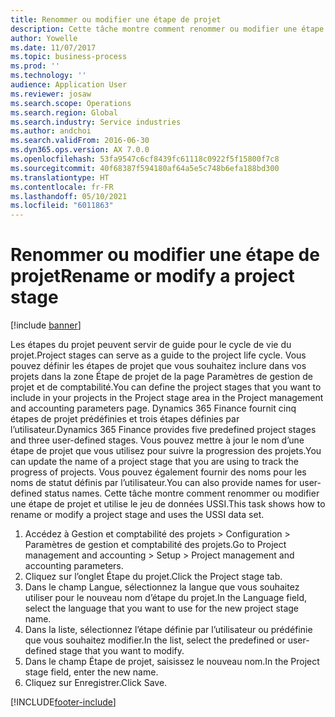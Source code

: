 ```yaml
---
title: Renommer ou modifier une étape de projet
description: Cette tâche montre comment renommer ou modifier une étape de projet.
author: Yowelle
ms.date: 11/07/2017
ms.topic: business-process
ms.prod: ''
ms.technology: ''
audience: Application User
ms.reviewer: josaw
ms.search.scope: Operations
ms.search.region: Global
ms.search.industry: Service industries
ms.author: andchoi
ms.search.validFrom: 2016-06-30
ms.dyn365.ops.version: AX 7.0.0
ms.openlocfilehash: 53fa9547c6cf8439fc61118c0922f5f15800f7c8
ms.sourcegitcommit: 40f68387f594180af64a5e5c748b6efa188bd300
ms.translationtype: HT
ms.contentlocale: fr-FR
ms.lasthandoff: 05/10/2021
ms.locfileid: "6011863"
---
```

# <a name="rename-or-modify-a-project-stage"></a><span data-ttu-id="b4246-103">Renommer ou modifier une étape de projet</span><span class="sxs-lookup"><span data-stu-id="b4246-103">Rename or modify a project stage</span></span>

[!include [banner](../../includes/banner.md)]

<span data-ttu-id="b4246-104">Les étapes du projet peuvent servir de guide pour le cycle de vie du projet.</span><span class="sxs-lookup"><span data-stu-id="b4246-104">Project stages can serve as a guide to the project life cycle.</span></span> <span data-ttu-id="b4246-105">Vous pouvez définir les étapes de projet que vous souhaitez inclure dans vos projets dans la zone Étape de projet de la page Paramètres de gestion de projet et de comptabilité.</span><span class="sxs-lookup"><span data-stu-id="b4246-105">You can define the project stages that you want to include in your projects in the Project stage area in the Project management and accounting parameters page.</span></span> <span data-ttu-id="b4246-106">Dynamics 365 Finance fournit cinq étapes de projet prédéfinies et trois étapes définies par l’utilisateur.</span><span class="sxs-lookup"><span data-stu-id="b4246-106">Dynamics 365 Finance provides five predefined project stages and three user-defined stages.</span></span> <span data-ttu-id="b4246-107">Vous pouvez mettre à jour le nom d’une étape de projet que vous utilisez pour suivre la progression des projets.</span><span class="sxs-lookup"><span data-stu-id="b4246-107">You can update the name of a project stage that you are using to track the progress of projects.</span></span> <span data-ttu-id="b4246-108">Vous pouvez également fournir des noms pour les noms de statut définis par l’utilisateur.</span><span class="sxs-lookup"><span data-stu-id="b4246-108">You can also provide names for user-defined status names.</span></span> <span data-ttu-id="b4246-109">Cette tâche montre comment renommer ou modifier une étape de projet et utilise le jeu de données USSI.</span><span class="sxs-lookup"><span data-stu-id="b4246-109">This task shows how to rename or modify a project stage and uses the USSI data set.</span></span>

1. <span data-ttu-id="b4246-110">Accédez à Gestion et comptabilité des projets > Configuration > Paramètres de gestion et comptabilité des projets.</span><span class="sxs-lookup"><span data-stu-id="b4246-110">Go to Project management and accounting > Setup > Project management and accounting parameters.</span></span>
2. <span data-ttu-id="b4246-111">Cliquez sur l’onglet Étape du projet.</span><span class="sxs-lookup"><span data-stu-id="b4246-111">Click the Project stage tab.</span></span>
3. <span data-ttu-id="b4246-112">Dans le champ Langue, sélectionnez la langue que vous souhaitez utiliser pour le nouveau nom d’étape du projet.</span><span class="sxs-lookup"><span data-stu-id="b4246-112">In the Language field, select the language that you want to use for the new project stage name.</span></span>
4. <span data-ttu-id="b4246-113">Dans la liste, sélectionnez l’étape définie par l’utilisateur ou prédéfinie que vous souhaitez modifier.</span><span class="sxs-lookup"><span data-stu-id="b4246-113">In the list, select the predefined or user-defined stage that you want to modify.</span></span> 
5. <span data-ttu-id="b4246-114">Dans le champ Étape de projet, saisissez le nouveau nom.</span><span class="sxs-lookup"><span data-stu-id="b4246-114">In the Project stage field, enter the new name.</span></span>
6. <span data-ttu-id="b4246-115">Cliquez sur Enregistrer.</span><span class="sxs-lookup"><span data-stu-id="b4246-115">Click Save.</span></span>


[!INCLUDE[footer-include](../../includes/footer-banner.md)]